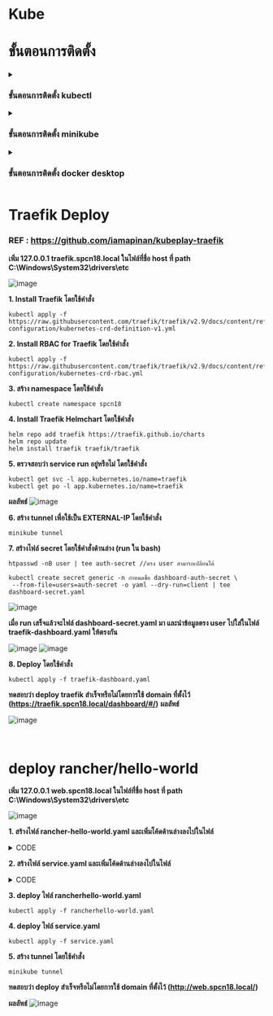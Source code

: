 # Kube

# ขั้นตอนการติดตั้ง

<details>
  <summary><h3>ขั้นตอนการติดตั้ง kubectl</h3></summary>
  
### REF : https://kubernetes.io/docs/tasks/tools/install-kubectl-windows/

**1. Download โดยใช้คำสั่งด้านล่างนี้**
```
curl.exe -LO "https://dl.k8s.io/release/v1.26.0/bin/windows/amd64/kubectl.exe"
```
**2. เพิ่ม path ของ kubectl ใน Environment variables**

**3. ทดสอบว่า kubectl ทำงานหรือไม่โดยใช้คำสั่ง**
```
kubectl version --client
kubectl version --client --output=yaml  //ข้อมูลแบบไฟล์ yaml
```
![image](https://user-images.githubusercontent.com/117592447/226132590-8ba8fefd-6eb5-458d-9c90-52896167b3c4.png)

</details>

<details>
  <summary><h3>ขั้นตอนการติดตั้ง minikube</h3></summary>
  
  ### REF : https://minikube.sigs.k8s.io/docs/start/
**1. เข้าไปในเว็บไซต์และเลือก spec ให้ตรงกับเครื่องของเรา หลังจากนั้นจะมีคำสั่งติดตั้งมาให้**

![image](https://user-images.githubusercontent.com/117592447/226132789-eb69af64-301b-40cc-bca2-4f04d9bfbc03.png)

**เข้าไปที่ powershell และใช้คำสั่งด้านล่างนี้ในการติดตั้ง**
```
New-Item -Path 'c:\' -Name 'minikube' -ItemType Directory -Force
Invoke-WebRequest -OutFile 'c:\minikube\minikube.exe' -Uri 'https://github.com/kubernetes/minikube/releases/latest/download/minikube-windows-amd64.exe' -UseBasicParsing
```
**2. นำไฟล์ minikube.exe ที่ download มาไปไว้ใน path**

![image](https://user-images.githubusercontent.com/117592447/226133501-dd44ea6c-740b-4205-a2aa-fb0412cd065b.png)

**หรือใช้คำสั่งด้านล่างนี้ใน powershell**
```
$oldPath = [Environment]::GetEnvironmentVariable('Path', [EnvironmentVariableTarget]::Machine)
if ($oldPath.Split(';') -inotcontains 'C:\minikube'){ `
  [Environment]::SetEnvironmentVariable('Path', $('{0};C:\minikube' -f $oldPath), [EnvironmentVariableTarget]::Machine) `
}
```
**3. ทดสอบว่า minikube ใช้งานได้หรือไม่ โดยการพิมพ์คำสั่งด้านล่างนี้ใน CMD**
```
minikube
```
ถ้าขึ้น ดังรูป แสดงว่า minikube ใช้งานได้แล้ว

![image](https://user-images.githubusercontent.com/117592447/226133683-489e7508-8e75-4544-b3f8-8f31a85924f5.png)

 ## ตัวอย่างการใช้ minikube Deploy applications(Service)
  ### REF : https://minikube.sigs.k8s.io/docs/start/
  
  ![image](https://user-images.githubusercontent.com/117592447/226139952-071ce784-6d54-41f2-a79f-4c9255b601e9.png)

  
  **คำสั่ง deploy**
  ```
  kubectl create deployment hello-minikube --image=kicbase/echo-server:1.0
  kubectl expose deployment hello-minikube --type=NodePort --port=8080
  ```
  **ผลลัพธ์**
  
  ![image](https://user-images.githubusercontent.com/117592447/226139909-f5580cb0-33d6-43b4-8955-199065040596.png)

  </details>
  
  <details>
  <summary><h3>ขั้นตอนการติดตั้ง docker desktop</h3></summary>
  
  ### REF : https://docs.docker.com/desktop/install/windows-install/
  
  **กดที่ Docker Desktop for Windows**
  
  ![image](https://user-images.githubusercontent.com/117592447/226133923-c637f01d-1f4b-414a-ae03-b64c81f3d2b7.png)
 หลังจากติดตั้งและทดลองนำ minikube มารันโดยใช้คำสั่งด้านล่างนี้
 
 **REF : https://minikube.sigs.k8s.io/docs/drivers/docker/**
 ```
 minikube start --driver=docker
```
**ผลลัพธ์เมื่อลอง run minikube แล้ว**

![image](https://user-images.githubusercontent.com/117592447/226134145-273fab47-b6f0-4bb1-a11e-83d5ec1c3a7a.png)

![image](https://user-images.githubusercontent.com/117592447/226134156-7d03411a-5bac-47f7-b972-be627c7412fa.png)

  </details>
  
  
# Traefik Deploy
  
  ### REF : https://github.com/iamapinan/kubeplay-traefik
  **เพิ่ม 127.0.0.1 traefik.spcn18.local ในไฟล์ที่ชื่อ host ที่ path C:\Windows\System32\drivers\etc**
  
  ![image](https://user-images.githubusercontent.com/117592447/226135476-fd1f6f17-6e02-456d-b330-2c2f02d8641f.png)

  **1. Install Traefik โดยใช้คำสั่ง**
  ```
  kubectl apply -f https://raw.githubusercontent.com/traefik/traefik/v2.9/docs/content/reference/dynamic-configuration/kubernetes-crd-definition-v1.yml
  ```
  **2. Install RBAC for Traefik โดยใช้คำสั่ง**
  ```
  kubectl apply -f https://raw.githubusercontent.com/traefik/traefik/v2.9/docs/content/reference/dynamic-configuration/kubernetes-crd-rbac.yml
  ```
  **3. สร้าง namespace โดยใช้คำสั่ง**
  ```
  kubectl create namespace spcn18
  ```
  **4. Install Traefik Helmchart โดยใช้คำสั่ง**
  ```
  helm repo add traefik https://traefik.github.io/charts
  helm repo update
  helm install traefik traefik/traefik
  ```
  **5. ตรวจสอบว่า service run อยู่หรือไม่ โดยใช้คำสั่ง**
  ```
  kubectl get svc -l app.kubernetes.io/name=traefik
  kubectl get po -l app.kubernetes.io/name=traefik
  ```
  **ผลลัพธ์**
  ![image](https://user-images.githubusercontent.com/117592447/226135109-6c677364-7f6d-41cb-8e14-0c779f5c8ed8.png)
  
  **6. สร้าง tunnel เพื่อใช้เป็น EXTERNAL-IP โดยใช้คำสั่ง**
  ```
  minikube tunnel
  ```
  **7. สร้างไฟล์ secret โดยใช้คำสั่งด้านล่าง (run ใน bash)**
  ```
  htpasswd -nB user | tee auth-secret //ตรง user สามารถเปลี่ยนได้
  ```
  ```
  kubectl create secret generic -n กำหนดชื่อ dashboard-auth-secret \
   --from-file=users=auth-secret -o yaml --dry-run=client | tee dashboard-secret.yaml
  ```
  ![image](https://user-images.githubusercontent.com/117592447/226135981-4f1b21eb-f62a-49c9-8237-3142b5e29341.png)

  **เมื่อ run เสร็จแล้วจะไฟล์ dashboard-secret.yaml มา และนำข้อมูลตรง user ไปใส่ในไฟล์ traefik-dashboard.yaml ให้ตรงกัน**
  
  ![image](https://user-images.githubusercontent.com/117592447/226136289-d53718c2-59cf-41e1-8367-cd7829915f59.png)
  ![image](https://user-images.githubusercontent.com/117592447/226136168-1fded7f3-a7dc-4354-8cb9-28ee63495cfd.png)

  **8. Deploy โดยใช้คำสั่ง**
  ```
  kubectl apply -f traefik-dashboard.yaml
  ```
  **ทดสอบว่า deploy traefik สำเร็จหรือไม่โดยการใช้ domain ที่ตั้งไว้ (https://traefik.spcn18.local/dashboard/#/)**
  **ผลลัพธ์**
  
  ![image](https://user-images.githubusercontent.com/117592447/226136393-f9b4be39-76b9-4c45-bb4b-659bad6524de.png)

  </details>
 
<br>

# deploy rancher/hello-world
**เพิ่ม 127.0.0.1 web.spcn18.local ในไฟล์ที่ชื่อ host ที่ path C:\Windows\System32\drivers\etc**

![image](https://user-images.githubusercontent.com/117592447/226137281-6c14884b-5f29-4997-8f18-d0e893a436d2.png)

  **1. สร้างไฟล์ rancher-hello-world.yaml และเพิ่มโค้ดด้านล่างลงไปในไฟล์**
<details>
  <summary>CODE</summary>
  
```
apiVersion: apps/v1
kind: Deployment
metadata:
  name: rancher-deployment
  namespace: spcn18
spec:
  replicas: 1
  selector:
    matchLabels:
      app: rancher
  template:
    metadata:
      labels:
        app: rancher
    spec:
      containers:
      - name: rancher
        image: rancher/hello-world
        ports:
        - containerPort: 80
---
apiVersion: v1
kind: Service
metadata:
  name: rancher-service
  labels:
    name: rancher-service
  namespace: spcn18
spec:
  selector:
    app: rancher
  ports:
  - name: http
    port: 80
    protocol: TCP
    targetPort: 80
```
</details>

 **2. สร้างไฟล์ service.yaml และเพิ่มโค้ดด้านล่างลงไปในไฟล์**
<details>
  <summary>CODE</summary>
  
```
apiVersion: traefik.containo.us/v1alpha1
kind: IngressRoute
metadata:
  name: service-ingress
  namespace: spcn18
spec:
  entryPoints:
    - web
    - websecure
  routes:
  - match: Host(`web.spcn18.local`)
    kind: Rule
    services:
    - name: rancher-service
      port: 80

```
</details>

**3. deploy ไฟล์ rancherhello-world.yaml**
```
kubectl apply -f rancherhello-world.yaml     
```
**4. deploy ไฟล์ service.yaml**
```
kubectl apply -f service.yaml
```
**5. สร้าง tunnel โดยใช้คำสั่ง**
```
minikube tunnel
```
 **ทดสอบว่า deploy สำเร็จหรือไม่โดยการใช้ domain ที่ตั้งไว้ (http://web.spcn18.local/)**
 
  **ผลลัพธ์**
  ![image](https://user-images.githubusercontent.com/117592447/226138556-9a410c45-271b-4815-9f01-da736caaaf04.png)
